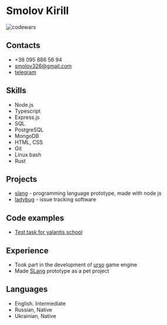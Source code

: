 # Smolov Kirill
![codewars](https://www.codewars.com/users/smolovk/badges/small)

## Contacts
* +38 095 886 56 94
* smolov326@gmail.com
* [telegram](https://t.me/smolovk)

## Skills
* Node.js
* Typescript
* Express.js
* SQL
* PostgreSQL
* MongoDB
* HTML, CSS
* Git
* Linux bash
* Rust

## Projects
* [slang](https://github.com/smolovk/slang) - programming language prototype, made with node js
* [ladybug](https://github.com/ladybug-tracker) - issue tracking software

## Code examples
* [Test task for yalantis school](https://github.com/smolovk/yalantis-test-task)

## Experience
* Took part in the development of [urso](https://github.com/megbrimef/urso) game engine
* Made [SLang](https://github.com/smolovk/slang) prototype as a pet project

## Languages
* English. Intermediate
* Russian, Native
* Ukrainian, Native
